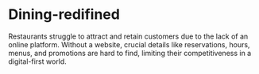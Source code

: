 # Dining-redifined
Restaurants struggle to attract and retain customers due to the lack of an online platform. Without a website, crucial details like reservations, hours, menus, and promotions are hard to find, limiting their competitiveness in a digital-first world.
